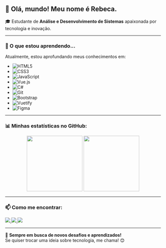 ## 👋 Olá, mundo! Meu nome é Rebeca.
🎓 Estudante de **Análise e Desenvolvimento de Sistemas** apaixonada por tecnologia e inovação.

---

### 🌱 O que estou aprendendo...
Atualmente, estou aprofundando meus conhecimentos em:

- ![HTML5](https://img.shields.io/badge/-HTML5-E34F26?style=flat-square&logo=html5&logoColor=white)
- ![CSS3](https://img.shields.io/badge/-CSS3-1572B6?style=flat-square&logo=css3)
- ![JavaScript](https://img.shields.io/badge/-JavaScript-F7DF1E?style=flat-square&logo=javascript&logoColor=black)
- ![Vue.js](https://img.shields.io/badge/-Vue.js-4FC08D?style=flat-square&logo=vue.js&logoColor=white)
- ![C#](https://img.shields.io/badge/-C%23-239120?style=flat-square&logo=csharp&logoColor=white)
- ![Git](https://img.shields.io/badge/-Git-F05032?style=flat-square&logo=git&logoColor=white)
- ![Bootstrap](https://img.shields.io/badge/-Bootstrap-563D7C?style=flat-square&logo=bootstrap&logoColor=white)
- ![Vuetify](https://img.shields.io/badge/-Vuetify-1867C0?style=flat-square&logo=vuetify&logoColor=white)
- ![Figma](https://img.shields.io/badge/-Figma-F24E1E?style=flat-square&logo=figma&logoColor=white)

---

### 📊 Minhas estatísticas no GitHub:
<div align="center">
  <img height="180em" src="https://github-readme-stats.vercel.app/api?username=becamello&show_icons=true&theme=dracula"/>
  <img height="180em" src="https://github-readme-stats.vercel.app/api/top-langs/?username=becamello&layout=compact&langs_count=7&theme=dracula"/>
</div>

---

### 📫 Como me encontrar:
<div>
  <a href="mailto:rebecamellosil@gmail.com">
    <img src="https://img.shields.io/badge/Gmail-D14836?style=for-the-badge&logo=gmail&logoColor=white">
  </a>
  <a href="mailto:rebecammsilva@outlook.com">
    <img src="https://img.shields.io/badge/Outlook-0078D4?style=for-the-badge&logo=microsoft-outlook&logoColor=white">
  </a>
  <a href="https://www.linkedin.com/in/rebeca-maria-de-mello-silva-5b33b6254/" target="_blank">
    <img src="https://img.shields.io/badge/-LinkedIn-%230077B5?style=for-the-badge&logo=linkedin&logoColor=white">
  </a>
</div>

---

🚀 **Sempre em busca de novos desafios e aprendizados!**  
Se quiser trocar uma ideia sobre tecnologia, me chama! 😊  
